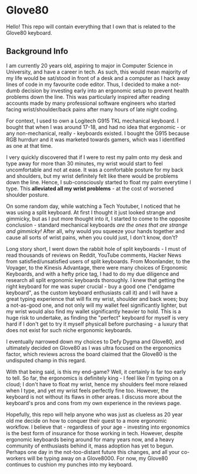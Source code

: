 # Glove80
Hello! This repo will contain everything that I own that is related to the Glove80 keyboard.

## Background Info  
I am currently 20 years old, aspiring to major in Computer Science in University, and have a career in tech. As such, this would mean majority of my life would be sat/stood in front of a desk and a computer as I hack away lines of code in my favourite code editor. Thus, I decided to make a not-dumb decision by investing early into an ergonomic setup to prevent health problems down the line. This was particularly inspired after reading accounts made by many professional software engineers who started facing wrist/shoulder/back pains after many hours of late night coding.

For context, I used to own a Logitech G915 TKL mechanical keyboard. I bought that when I was around 17-18, and had no idea that ergonomic - or any non-mechanical, really - keyboards existed. I bought the G915 because RGB hurrdurr and it was marketed towards gamers, which was I identified as one at that time.

I very quickly discovered that if I were to rest my palm onto my desk and type away for more than 30 minutes, my wrist would start to feel uncomfortable and not at ease. It was a comfortable posture for my back and shoulders, but my wrist definitely felt like there would be problems down the line. Hence, I sub-consciously started to float my palm everytime I type. This **alleviated all my wrist problems** - at the cost of worsened shoulder posture.

On some random day, while watching a Tech Youtuber, I noticed that he was using a split keyboard. At first I thought it just looked strange and gimmicky, but as I put more thought into it, I started to come to the opposite conclusion - standard mechanical keyboards *are the ones that are strange and gimmicky!* After all, why would you squeeze your hands together and cause all sorts of wrist pains, when you could just, I don't know, don't?

Long story short, I went down the rabbit hole of split keyboards - I must of read thousands of reviews on Reddit, YouTube comments, Hacker News from satisfied/unsatisfied users of split keyboards. From Moonlander, to the Voyager, to the Kinesis Advantage, there were many choices of Ergonomic Keyboards, and with a hefty price tag, I had to do my due diligence and research all split ergonomic keyboards thoroughly. I knew that getting the right keyboard for me was super crucial - buy a good one ("endgame keyboard", as the custom keyboard enthusiasts call it) and I will have a great typing experience that will fix my wrist, shoulder and back woes; buy a not-as-good one, and not only will my wallet feel significantly lighter, but my wrist would also find my wallet significantly heavier to hold. This is a huge risk to undertake, as finding the "perfect" keyboard for myself is very hard if I don't get to try it myself physicall before purchasing - a luxury that does not exist for such niche ergonomic keyboards.

I eventually narrowed down my choices to Defy Dygma and Glove80, and ultimately decided on Glove80 as I was ultra focused on the ergonomics factor, which reviews across the board claimed that the Glove80 is the undisputed champ in this regard.

With that being said, is this my end-game? Well, it certainly is far too early to tell. So far, the ergonomics is definitely king - I feel like I'm typing on a cloud; I don't have to float my wrist, hence my shoulders feel more relaxed when I type, and yet my wrist feels perfectly fine too. However, the keyboard is not without its flaws in other areas. I discuss more about the keyboard's pros and cons from my own experience in the reviews page. 

Hopefully, this repo will help anyone who was just as clueless as 20 year old me decide on how to conquer their quest to a more ergonomic workflow. I believe that - regardless of your age - investing into ergonomics is the best form of insurance for those working in tech. However, despite ergonomic keyboards being around for many years now, and a heavy community of enthusiasts behind it, mass adoption has yet to begun. Perhaps one day in the not-too-distant future this changes, and all your co-workers will be typing away on a Glove8000. For now, my Glove80 continues to cushion my punches into my keyboard.